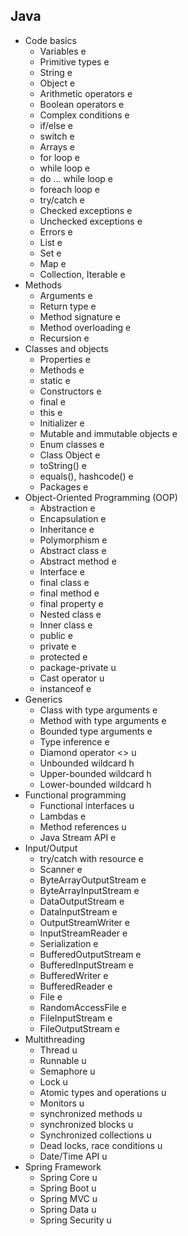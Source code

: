 ## Java
- Code basics
  - Variables e
  - Primitive types e
  - String e
  - Object e
  - Arithmetic operators e
  - Boolean operators e
  - Complex conditions e
  - if/else e
  - switch e
  - Arrays e
  - for loop e
  - while loop e
  - do ... while loop e
  - foreach loop e
  - try/catch e
  - Checked exceptions e
  - Unchecked exceptions e
  - Errors e
  - List e
  - Set e
  - Map e
  - Collection, Iterable e
- Methods
  - Arguments e
  - Return type e
  - Method signature e
  - Method overloading e
  - Recursion e
- Classes and objects
  - Properties e
  - Methods e
  - static e
  - Constructors e
  - final e
  - this e
  - Initializer e
  - Mutable and immutable objects e
  - Enum classes e
  - Class Object e
  - toString() e
  - equals(), hashcode() e
  - Packages e
- Object-Oriented Programming (OOP)
  - Abstraction e
  - Encapsulation e
  - Inheritance e
  - Polymorphism e
  - Abstract class e
  - Abstract method e
  - Interface e
  - final class e
  - final method e
  - final property e
  - Nested class e
  - Inner class e
  - public e
  - private e
  - protected e
  - package-private u
  - Cast operator u
  - instanceof e
- Generics
  - Class with type arguments e
  - Method with type arguments e
  - Bounded type arguments e
  - Type inference e
  - Diamond operator <> u
  - Unbounded wildcard h
  - Upper-bounded wildcard h
  - Lower-bounded wildcard h
- Functional programming
  - Functional interfaces u
  - Lambdas e
  - Method references u
  - Java Stream API e
- Input/Output
  - try/catch with resource e
  - Scanner e
  - ByteArrayOutputStream e
  - ByteArrayInputStream e
  - DataOutputStream e
  - DataInputStream e
  - OutputStreamWriter e
  - InputStreamReader e
  - Serialization e
  - BufferedOutputStream e
  - BufferedInputStream e
  - BufferedWriter e
  - BufferedReader e
  - File e
  - RandomAccessFile e
  - FileInputStream e
  - FileOutputStream e
- Multithreading
  - Thread u
  - Runnable u
  - Semaphore u
  - Lock u
  - Atomic types and operations u
  - Monitors u
  - synchronized methods u
  - synchronized blocks u
  - Synchronized collections u
  - Dead locks, race conditions u
  - Date/Time API u
- Spring Framework
  - Spring Core u
  - Spring Boot u
  - Spring MVC u
  - Spring Data u
  - Spring Security u